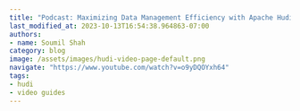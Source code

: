 ```yaml
---
title: "Podcast: Maximizing Data Management Efficiency with Apache Hudi's Clustering Feature"
last_modified_at: 2023-10-13T16:54:38.964863-07:00
authors:
- name: Soumil Shah
category: blog
image: /assets/images/hudi-video-page-default.png
navigate: "https://www.youtube.com/watch?v=o9yDQOYxh64"
tags:
- hudi
- video guides
---
```

